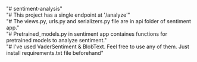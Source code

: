 "# sentiment-analysis"\
"# This project has a single endpoint at '/analyze'"\
"# The views.py, urls.py and serializers.py file are in api folder of sentiment app."\
"# Pretrained_models.py in sentiment app containes functions for pretrained models to analyze sentiment."\
"# I've used VaderSentiment & BlobText. Feel free to use any of them. Just install requirements.txt file beforehand"